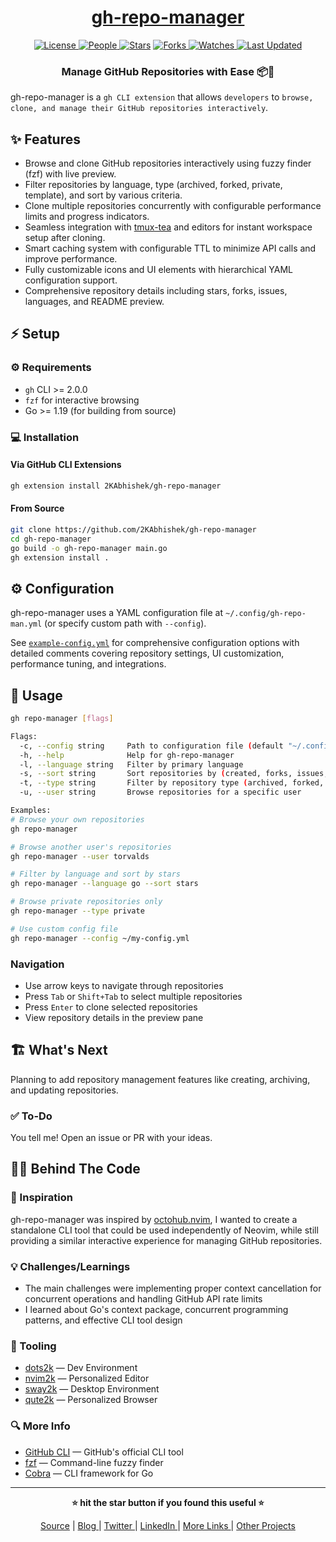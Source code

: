 <div align = "center">

<h1><a href="https://github.com/2kabhishek/gh-repo-manager">gh-repo-manager</a></h1>

<a href="https://github.com/2KAbhishek/gh-repo-manager/blob/main/LICENSE">
<img alt="License" src="https://img.shields.io/github/license/2kabhishek/gh-repo-manager?style=flat&color=eee&label="> </a>

<a href="https://github.com/2KAbhishek/gh-repo-manager/graphs/contributors">
<img alt="People" src="https://img.shields.io/github/contributors/2kabhishek/gh-repo-manager?style=flat&color=ffaaf2&label=People"> </a>

<a href="https://github.com/2KAbhishek/gh-repo-manager/stargazers">
<img alt="Stars" src="https://img.shields.io/github/stars/2kabhishek/gh-repo-manager?style=flat&color=98c379&label=Stars"></a>

<a href="https://github.com/2KAbhishek/gh-repo-manager/network/members">
<img alt="Forks" src="https://img.shields.io/github/forks/2kabhishek/gh-repo-manager?style=flat&color=66a8e0&label=Forks"> </a>

<a href="https://github.com/2KAbhishek/gh-repo-manager/watchers">
<img alt="Watches" src="https://img.shields.io/github/watchers/2kabhishek/gh-repo-manager?style=flat&color=f5d08b&label=Watches"> </a>

<a href="https://github.com/2KAbhishek/gh-repo-manager/pulse">
<img alt="Last Updated" src="https://img.shields.io/github/last-commit/2kabhishek/gh-repo-manager?style=flat&color=e06c75&label="> </a>

<h3>Manage GitHub Repositories with Ease 📦🚀</h3>

</div>

gh-repo-manager is a `gh CLI extension` that allows `developers` to `browse, clone, and manage their GitHub repositories interactively`.

## ✨ Features

- Browse and clone GitHub repositories interactively using fuzzy finder (fzf) with live preview.
- Filter repositories by language, type (archived, forked, private, template), and sort by various criteria.
- Clone multiple repositories concurrently with configurable performance limits and progress indicators.
- Seamless integration with [tmux-tea](https://github.com/2kabhishek/tmux-tea) and editors for instant workspace setup after cloning.
- Smart caching system with configurable TTL to minimize API calls and improve performance.
- Fully customizable icons and UI elements with hierarchical YAML configuration support.
- Comprehensive repository details including stars, forks, issues, languages, and README preview.

## ⚡ Setup

### ⚙️ Requirements

- `gh` CLI >= 2.0.0
- `fzf` for interactive browsing
- Go >= 1.19 (for building from source)

### 💻 Installation

#### Via GitHub CLI Extensions

```bash
gh extension install 2KAbhishek/gh-repo-manager
```

#### From Source

```bash
git clone https://github.com/2KAbhishek/gh-repo-manager
cd gh-repo-manager
go build -o gh-repo-manager main.go
gh extension install .
```

## ⚙️ Configuration

gh-repo-manager uses a YAML configuration file at `~/.config/gh-repo-man.yml` (or specify custom path with `--config`).

See [`example-config.yml`](./example-config.yml) for comprehensive configuration options with detailed comments covering repository settings, UI customization, performance tuning, and integrations.

## 🚀 Usage

```bash
gh repo-manager [flags]

Flags:
  -c, --config string     Path to configuration file (default "~/.config/gh-repo-man.yml")
  -h, --help              Help for gh-repo-manager
  -l, --language string   Filter by primary language
  -s, --sort string       Sort repositories by (created, forks, issues, language, name, pushed, size, stars, updated)
  -t, --type string       Filter by repository type (archived, forked, private, template)
  -u, --user string       Browse repositories for a specific user

Examples:
# Browse your own repositories
gh repo-manager

# Browse another user's repositories
gh repo-manager --user torvalds

# Filter by language and sort by stars
gh repo-manager --language go --sort stars

# Browse private repositories only
gh repo-manager --type private

# Use custom config file
gh repo-manager --config ~/my-config.yml
```

### Navigation

- Use arrow keys to navigate through repositories
- Press `Tab` or `Shift+Tab` to select multiple repositories
- Press `Enter` to clone selected repositories
- View repository details in the preview pane

## 🏗️ What's Next

Planning to add repository management features like creating, archiving, and updating repositories.

### ✅ To-Do

You tell me! Open an issue or PR with your ideas.

## 🧑‍💻 Behind The Code

### 🌈 Inspiration

gh-repo-manager was inspired by [octohub.nvim](https://github.com/2kabhishek/octohub.nvim), I wanted to create a standalone CLI tool that could be used independently of Neovim, while still providing a similar interactive experience for managing GitHub repositories.

### 💡 Challenges/Learnings

- The main challenges were implementing proper context cancellation for concurrent operations and handling GitHub API rate limits
- I learned about Go's context package, concurrent programming patterns, and effective CLI tool design

### 🧰 Tooling

- [dots2k](https://github.com/2kabhishek/dots2k) — Dev Environment
- [nvim2k](https://github.com/2kabhishek/nvim2k) — Personalized Editor
- [sway2k](https://github.com/2kabhishek/sway2k) — Desktop Environment
- [qute2k](https://github.com/2kabhishek/qute2k) — Personalized Browser

### 🔍 More Info

- [GitHub CLI](https://github.com/cli/cli) — GitHub's official CLI tool
- [fzf](https://github.com/junegunn/fzf) — Command-line fuzzy finder
- [Cobra](https://github.com/spf13/cobra) — CLI framework for Go

<hr>

<div align="center">

<strong>⭐ hit the star button if you found this useful ⭐</strong><br>

<a href="https://github.com/2KAbhishek/gh-repo-manager">Source</a>
| <a href="https://2kabhishek.github.io/blog" target="_blank">Blog </a>
| <a href="https://twitter.com/2kabhishek" target="_blank">Twitter </a>
| <a href="https://linkedin.com/in/2kabhishek" target="_blank">LinkedIn </a>
| <a href="https://2kabhishek.github.io/links" target="_blank">More Links </a>
| <a href="https://2kabhishek.github.io/projects" target="_blank">Other Projects </a>

</div>
